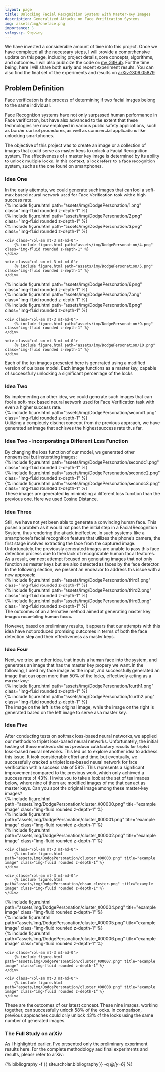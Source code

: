 ```yaml
---
layout: page
title: Unlocking Facial Recognition Systems with Master-Key Images
description: Generalized Attacks on Face Verification Systems
img: assets/img/oneface.png
importance: 3
category: Ongoing
---
```





We have invested a considerable amount of time into this project. Once we have completed all the necessary steps, I will provide a comprehensive update on this page, including project details, core concepts, algorithms, and outcomes. I will also publicize the code on <a href="https://github.com/enazari" style=" text-decoration: underline;">my GitHub</a>. For the time being, here I will share both early and recent experiment results. You can also find the final set of the experiments and results on  <a href="https://arxiv.org/abs/2309.05879" style=" text-decoration: underline;">arXiv:2309.05879</a>


<h2>Problem Definition</h2>

Face verification is the process of determining if two facial images belong to the same individual.

Face Recognition systems have not only surpassed human performance in Face verification, but have also advanced to the extent that these technologies are now employed in various public safety applications, such as border control procedures, as well as commercial applications like unlocking smartphones.  

The objective of this project was to create an image or a collection of images that could serve as master keys to unlock a Facial Recognition system. The effectiveness of a master key image is determined by its ability to unlock multiple locks. In this context, a lock refers to a face recognition system, such as the one found on smartphones.


<h3>Idea One</h3>
In the early attempts, we could generate such images that can fool a soft-max based neural network used for Face Verification task with a high success rate.


<div class="row">
    <div class="col-sm mt-3 mt-md-0">
        {% include figure.html path="assets/img/DodgePersonation/1.png"  class="img-fluid rounded z-depth-1" %}
    </div>
    <div class="col-sm mt-3 mt-md-0">
        {% include figure.html path="assets/img/DodgePersonation/2.png"  class="img-fluid rounded z-depth-1" %}
    </div>
    <div class="col-sm mt-3 mt-md-0">
        {% include figure.html path="assets/img/DodgePersonation/3.png" class="img-fluid rounded z-depth-1" %}
    </div>

    <div class="col-sm mt-3 mt-md-0">
        {% include figure.html path="assets/img/DodgePersonation/4.png" class="img-fluid rounded z-depth-1" %}
    </div>

    <div class="col-sm mt-3 mt-md-0">
        {% include figure.html path="assets/img/DodgePersonation/5.png" class="img-fluid rounded z-depth-1" %}
    </div>

</div>

<div class="row">
    <div class="col-sm mt-3 mt-md-0">
        {% include figure.html path="assets/img/DodgePersonation/6.png" class="img-fluid rounded z-depth-1" %}
    </div>
    <div class="col-sm mt-3 mt-md-0">
        {% include figure.html path="assets/img/DodgePersonation/7.png" class="img-fluid rounded z-depth-1" %}
    </div>
    <div class="col-sm mt-3 mt-md-0">
        {% include figure.html path="assets/img/DodgePersonation/8.png" class="img-fluid rounded z-depth-1" %}
    </div>

    <div class="col-sm mt-3 mt-md-0">
        {% include figure.html path="assets/img/DodgePersonation/9.png"  class="img-fluid rounded z-depth-1" %}
    </div>

    <div class="col-sm mt-3 mt-md-0">
        {% include figure.html path="assets/img/DodgePersonation/10.png" class="img-fluid rounded z-depth-1" %}
    </div>

</div>
<div class="caption">
    Each of the ten images presented here is generated using a modified version of our base model. Each image functions as a master key, capable of successfully unlocking a significant percentage of the locks.
</div>


<h3>Idea Two</h3>
By implementing an other idea, we could generate such images that can fool a soft-max based neural network used for Face Verification task with even a higher success rate.


<div class="row">
    <div class='container'>
    <div class="col-lg-4 col-md-4 col-sm-8 mx-auto">
        {% include figure.html path="assets/img/DodgePersonation/second1.png"  class="img-fluid rounded z-depth-1" %}
    </div>
        </div>

</div>
<div class="caption">
    Utilizing a completely distinct concept from the previous approach, we have generated an image that achieves the highest success rate thus far.
</div>

<h3>Idea Two - Incorporating a Different Loss Function</h3>
By changing the loss function of our model, we generated other nonsensical but instersting images:
<div class="row">
    <div class="col-sm mt-3 mt-md-0">
        {% include figure.html path="assets/img/DodgePersonation/secondc1.png" class="img-fluid rounded z-depth-1" %}
    </div>
    <div class="col-sm mt-3 mt-md-0">
        {% include figure.html path="assets/img/DodgePersonation/secondc2.png" class="img-fluid rounded z-depth-1" %}
    </div>
    <div class="col-sm mt-3 mt-md-0">
        {% include figure.html path="assets/img/DodgePersonation/secondc3.png" class="img-fluid rounded z-depth-1" %}
    </div>

</div>
<div class="caption">
    These images are generated by minimizing a different loss function than the previous one. Here we used Cosine Distance.
</div>


<h3>Idea Three</h3>
Still, we have not yet been able to generate a convincing human face. This poses a problem as it would not pass the initial step in a Facial Recognition System, thus rendering the attack ineffective. In such systems, like a smartphone's facial recognition feature that utilizes the phone's camera, the first stage involves extracting the face from the captured image. Unfortunately, the previously generated images are unable to pass this face detection process due to their lack of recognizable human facial features. As a result, our next attempt focused on generating images that not only function as master keys but are also detected as faces by the face detector. In the following section, we present an endeavor to address this issue with a new approach:


<div class="row">
    <div class="col-sm mt-3 mt-md-0">
        {% include figure.html path="assets/img/DodgePersonation/third1.png" class="img-fluid rounded z-depth-1" %}
    </div>
    <div class="col-sm mt-3 mt-md-0">
        {% include figure.html path="assets/img/DodgePersonation/third2.png" class="img-fluid rounded z-depth-1" %}
    </div>
    <div class="col-sm mt-3 mt-md-0">
        {% include figure.html path="assets/img/DodgePersonation/third3.png" class="img-fluid rounded z-depth-1" %}
    </div>

</div>
<div class="caption">
    The outcomes of an alternative method aimed at generating master key images resembling human faces.
</div>


However, based on preliminary results, it appears that our attempts with this idea have not produced promising outcomes in terms of both the face detection step and their effectiveness as master keys.


<h3>Idea Four</h3>
Next, we tried an other idea, that inputs a human face into the system, and generates an image that has the master key propery we want. In the following, I used my face image as the input, and successfully generated an image that can open more than 50% of the locks, effectively acting as a master key:

<div class="row">
    <div class="col-lg-5 col-md-4 col-sm-4 mx-auto">
        {% include figure.html path="assets/img/DodgePersonation/fourth1.png" class="img-fluid rounded z-depth-1" %}
    </div>
    <div class="col-lg-5 col-md-4 col-sm-4 mx-auto">
        {% include figure.html path="assets/img/DodgePersonation/fourth2.png" class="img-fluid rounded z-depth-1" %}
    </div>


</div>
<div class="caption">
The image on the left is the original image, while the image on the right is generated based on the left image to serve as a master key.
</div>

<h3>Idea Five</h3>
After conducting tests on softmax loss-based neural networks, we applied our methods to triplet loss-based neural networks. Unfortunately, the initial testing of these methods did not produce satisfactory results for triplet loss-based neural networks. This led us to explore another idea to address this issue. It took considerable effort and time, but eventually, we successfully cracked a triplet loss-based neural network for face verification with a success rate of 58%. This represents a significant improvement compared to the previous work, which only achieved a success rate of 43%. I invite you to take a look at the set of ten images below, where nine of them are modified images of me that can act as master keys. Can you spot the original image among these master-key images?



<div class="row">
    <div class="col-sm mt-3 mt-md-0">
        {% include figure.html path="assets/img/DodgePersonation/cluster_000000.png" title="example image" class="img-fluid rounded z-depth-1" %}
    </div>
    <div class="col-sm mt-3 mt-md-0">
        {% include figure.html path="assets/img/DodgePersonation/cluster_000001.png" title="example image" class="img-fluid rounded z-depth-1" %}
    </div>
    <div class="col-sm mt-3 mt-md-0">
        {% include figure.html path="assets/img/DodgePersonation/cluster_000002.png" title="example image" class="img-fluid rounded z-depth-1" %}
    </div>

    <div class="col-sm mt-3 mt-md-0">
        {% include figure.html path="assets/img/DodgePersonation/cluster_000003.png" title="example image" class="img-fluid rounded z-depth-1" %}
    </div>

    <div class="col-sm mt-3 mt-md-0">
        {% include figure.html path="assets/img/DodgePersonation/ehsan_cluster.png" title="example image" class="img-fluid rounded z-depth-1" %}
    </div>

</div>

<div class="row">
    <div class="col-sm mt-3 mt-md-0">
        {% include figure.html path="assets/img/DodgePersonation/cluster_000004.png" title="example image" class="img-fluid rounded z-depth-1" %}
    </div>
    <div class="col-sm mt-3 mt-md-0">
        {% include figure.html path="assets/img/DodgePersonation/cluster_000005.png" title="example image" class="img-fluid rounded z-depth-1" %}
    </div>
    <div class="col-sm mt-3 mt-md-0">
        {% include figure.html path="assets/img/DodgePersonation/cluster_000006.png" title="example image" class="img-fluid rounded z-depth-1" %}
    </div>

    <div class="col-sm mt-3 mt-md-0">
        {% include figure.html path="assets/img/DodgePersonation/cluster_000007.png" title="example image" class="img-fluid rounded z-depth-1" %}
    </div>

    <div class="col-sm mt-3 mt-md-0">
        {% include figure.html path="assets/img/DodgePersonation/cluster_000008.png" title="example image" class="img-fluid rounded z-depth-1" %}
    </div>

</div>
<div class="caption">
    These are the outcomes of our latest concept. These nine images, working together, can successfully unlock 58% of the locks. In comparison, previous approaches could only unlock 43% of the locks using the same number of generated images.
</div>


<h3>The Full Study on arXiv</h3>
As I highlighted earlier, I've presented only the preliminary experiment results here. For the complete methodology and final experiments and results, please refer to arXiv:
<div class='container' >
<div class="publications">

  {% bibliography -f {{ site.scholar.bibliography }} -q @*[y=6]* %}

</div>
</div>

